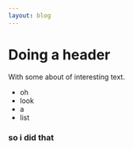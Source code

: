 ```yaml
---
layout: blog
---
```

# Doing a header #

With some about of interesting text.

* oh
* look
* a
* list

### so i did that ###

